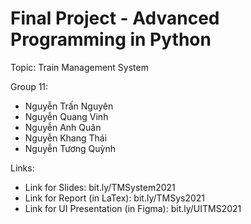 Final Project - Advanced Programming in Python
==============================================
Topic: Train Management System

Group 11:
- Nguyễn Trấn Nguyên
- Nguyễn Quang Vinh
- Nguyễn Anh Quân
- Nguyễn Khang Thái
- Nguyễn Tương Quỳnh

Links:
- Link for Slides: bit.ly/TMSystem2021
- Link for Report (in LaTex): bit.ly/TMSys2021
- Link for UI Presentation (in Figma): bit.ly/UITMS2021
